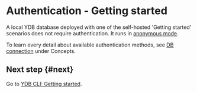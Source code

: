 # Authentication - Getting started

A local YDB database deployed with one of the self-hosted 'Getting started' scenarios does not require authentication. It runs in [anonymous mode](../../concepts/auth.md).

To learn every detail about available authentication methods, see [DB connection](../../concepts/connect.md) under Concepts.

## Next step {#next}

Go to [YDB CLI: Getting started](../cli.md).
